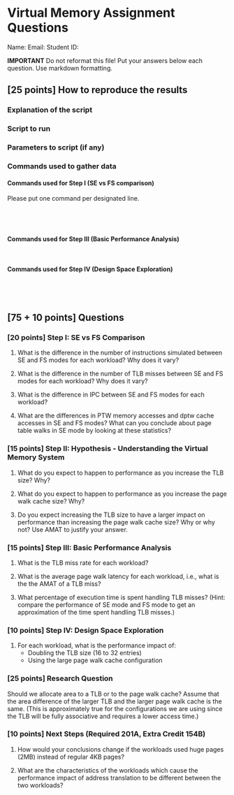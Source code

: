 # Virtual Memory Assignment Questions

Name: Email: Student ID:

**IMPORTANT** Do not reformat this file! Put your answers below each question.
Use markdown formatting.

## [25 points] How to reproduce the results

### Explanation of the script

### Script to run

### Parameters to script (if any)

### Commands used to gather data

#### Commands used for Step I (SE vs FS comparison)

Please put one command per designated line.

```shell

```

```shell

```

```shell

```

```shell

```

#### Commands used for Step III (Basic Performance Analysis)

```shell

```

```shell

```

#### Commands used for Step IV (Design Space Exploration)

```shell

```

```shell

```

```shell

```

```shell

```

## [75 + 10 points] Questions

### [20 points] Step I: SE vs FS Comparison

1. What is the difference in the number of instructions simulated between SE and
   FS modes for each workload? Why does it vary?

2. What is the difference in the number of TLB misses between SE and FS modes
   for each workload? Why does it vary?

3. What is the difference in IPC between SE and FS modes for each workload?

4. What are the differences in PTW memory accesses and dptw cache accesses in SE
   and FS modes? What can you conclude about page table walks in SE mode by
   looking at these statistics?

### [15 points] Step II: Hypothesis - Understanding the Virtual Memory System

1. What do you expect to happen to performance as you increase the TLB size?
   Why?

2. What do you expect to happen to performance as you increase the page walk
   cache size? Why?

3. Do you expect increasing the TLB size to have a larger impact on performance
   than increasing the page walk cache size? Why or why not? Use AMAT to justify
   your answer.

### [15 points] Step III: Basic Performance Analysis

1. What is the TLB miss rate for each workload?

2. What is the average page walk latency for each workload, i.e., what is the
   the AMAT of a TLB miss?

3. What percentage of execution time is spent handling TLB misses? (Hint:
   compare the performance of SE mode and FS mode to get an approximation of the
   time spent handling TLB misses.)

### [10 points] Step IV: Design Space Exploration

1. For each workload, what is the performance impact of:
   - Doubling the TLB size (16 to 32 entries)
   - Using the large page walk cache configuration

### [25 points] Research Question

Should we allocate area to a TLB or to the page walk cache? Assume that the area
difference of the larger TLB and the larger page walk cache is the same. (This
is approximately true for the configurations we are using since the TLB will be
fully associative and requires a lower access time.)

### [10 points] Next Steps (Required 201A, Extra Credit 154B)

1. How would your conclusions change if the workloads used huge pages (2MB)
   instead of regular 4KB pages?

2. What are the characteristics of the workloads which cause the performance
   impact of address translation to be different between the two workloads?
